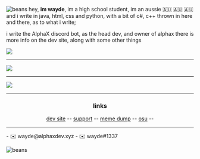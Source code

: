 ![beans](https://ok.osuhow.wtf/ez.png)
hey, **im wayde**, im a high school student, im an aussie 🇦🇺 🇦🇺 🇦🇺 and i write in java, html, css and python, with a bit of c#, c++ thrown in here and there, as to what i write;

i write the AlphaX discord bot, as the head dev, and owner of alphax there is more info on the dev site, along with some other things

<a align="center" href="https://github.com/anuraghazra/github-readme-stats">
  <img align="center" src="https://github-readme-stats.vercel.app/api?username=waydealphax&count_private=true&theme=synthwave&show_icons=true" />
  <hr>
  <img align="center" src="https://github-readme-stats.vercel.app/api/pin/?username=waydealphax&repo=PiBot&theme=synthwave" />
  <hr>
  <img align="center" src="https://github-readme-stats.vercel.app/api/top-langs/?username=waydealphax&layout=compact&theme=synthwave" />
</a>
<hr>
<h3 align="center">links</h3>
<p align="center">
  <a href="https://bot.alphaxdev.xyz/">dev site</a> --
  <a href="https://bot.alphaxdev.xyz/support">support</a> --
  <a href="https://shitposting.im-wayde.xyz">meme dump</a> --
  <a href="https://osu.ppy.sh/users/-wayde-">osu</a> --
</p>

<hr>
- ✉️ wayde@alphaxdev.xyz
- ✉️ wayde#1337

![beans](https://ok.osuhow.wtf/ez.png)
